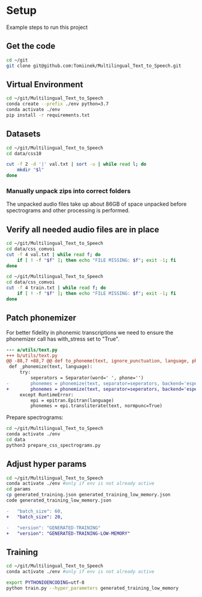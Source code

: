# Setup

Example steps to run this project

## Get the code

```bash
cd ~/git
git clone git@github.com:Tomiinek/Multilingual_Text_to_Speech.git
```

## Virtual Environment

```bash
cd ~/git/Multilingual_Text_to_Speech
conda create --prefix ./env python=3.7
conda activate ./env
pip install -r requirements.txt
```

## Datasets

```bash
cd ~/git/Multilingual_Text_to_Speech
cd data/css10

cut -f 2 -d '|' val.txt | sort -u | while read l; do
    mkdir "$l"
done

```

### Manually unpack zips into correct folders

The unpacked audio files take up about 86GB of space unpacked before spectrograms and other processing is performed.

## Verify all needed audio files are in place

```bash
cd ~/git/Multilingual_Text_to_Speech
cd data/css_comvoi
cut -f 4 val.txt | while read f; do
    if [ ! -f "$f" ]; then echo "FILE MISSING: $f"; exit -1; fi
done
```

```bash
cd ~/git/Multilingual_Text_to_Speech
cd data/css_comvoi
cut -f 4 train.txt | while read f; do
    if [ ! -f "$f" ]; then echo "FILE MISSING: $f"; exit -1; fi
done
```

## Patch phonemizer

For better fidelity in phonemic transcriptions we need to ensure the phonemizer call has with_stress set to "True".

```diff
--- a/utils/text.py
+++ b/utils/text.py
@@ -88,7 +88,7 @@ def to_phoneme(text, ignore_punctuation, language, phoneme_dictionary=None):
 def _phonemize(text, language):
     try:
         seperators = Separator(word=' ', phone='')
-        phonemes = phonemize(text, separator=seperators, backend='espeak', language=language)           
+        phonemes = phonemize(text, separator=seperators, backend='espeak', with_stress=True, language=language)           
     except RuntimeError:
         epi = epitran.Epitran(language)
         phonemes = epi.transliterate(text, normpunc=True)
```

Prepare spectrograms:

```bash
cd ~/git/Multilingual_Text_to_Speech
conda activate ./env
cd data
python3 prepare_css_spectrograms.py
```

## Adjust hyper params

```bash
cd ~/git/Multilingual_Text_to_Speech
conda activate ./env #only if env is not already active
cd params
cp generated_training.json generated_training_low_memory.json 
code generated_training_low_memory.json 
```

```diff
-	"batch_size": 60,
+	"batch_size": 20,

-	"version": "GENERATED-TRAINING"
+	"version": "GENERATED-TRAINING-LOW-MEMORY"
```

## Training

```bash
cd ~/git/Multilingual_Text_to_Speech
conda activate ./env #only if env is not already active

export PYTHONIOENCODING=utf-8
python train.py --hyper_parameters generated_training_low_memory
```
